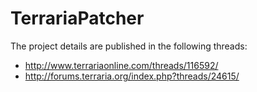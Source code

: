 # TerrariaPatcher

The project details are published in the following threads:
- http://www.terrariaonline.com/threads/116592/
- http://forums.terraria.org/index.php?threads/24615/
